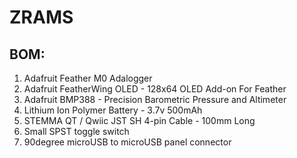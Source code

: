 # ZRAMS

## BOM:
1. Adafruit Feather M0 Adalogger
2. Adafruit FeatherWing OLED - 128x64 OLED Add-on For Feather
3. Adafruit BMP388 - Precision Barometric Pressure and Altimeter
4. Lithium Ion Polymer Battery - 3.7v 500mAh
5. STEMMA QT / Qwiic JST SH 4-pin Cable - 100mm Long
6. Small SPST toggle switch
7. 90degree microUSB to microUSB panel connector
